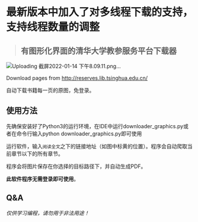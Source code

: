 # 最新版本中加入了对多线程下载的支持，支持线程数量的调整
> ## 有图形化界面的清华大学教参服务平台下载器
![Uploading 截屏2022-01-14 下午8.09.11.png…]()

Download pages from http://reserves.lib.tsinghua.edu.cn/

自动下载书籍每一页的原图，免登录。
## 使用方法

先确保安装好了Python3的运行环境，在IDE中运行downloader_graphics.py或者在命令行输入python downloader_graphics.py即可使用

运行软件，输入`阅读全文`之下的链接地址（如图中标黄的位置）。程序会自动爬取当前章节以下的所有章节。

程序会将图片保存在你选择的目标路径下，并自动生成PDF。

**此软件程序无需登录即可使用**。

## Q&A

*仅供学习编程，请勿用于非法用途！*
